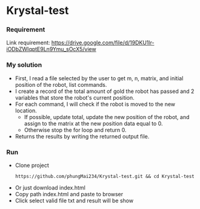 # Krystal-test

### Requirement

Link requirement: https://drive.google.com/file/d/19DKU1lr-iODbZWIqptE9Ln9Ymu_sOcX5/view

### My solution

-   First, I read a file selected by the user to get m, n, matrix, and initial position of the robot, list commands.
-   I create a record of the total amount of gold the robot has passed and 2 variables that store the robot's current position.
-   For each command, I will check if the robot is moved to the new location.
    -   If possible, update total, update the new position of the robot, and assign to the matrix at the new position data equal to 0.
    -   Otherwise stop the for loop and return 0.
-   Returns the results by writing the returned output file.

### Run

-   Clone project
    ```
    https://github.com/phungMai234/Krystal-test.git && cd Krystal-test
    ```
-   Or just download index.html
-   Copy path index.html and paste to browser
-   Click select valid file txt and result will be show
